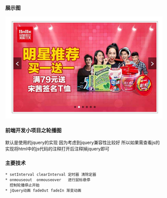 ﻿### 展示图
![sliderImage](https://github.com/zhengkai7651/zheng.github.id/blob/master/jQuery-%E8%BD%AE%E6%92%AD%E5%9B%BE%E6%8F%92%E4%BB%B6/sample.jpg)

### 前端开发小项目之轮播图

默认是使用的jquery的实现
因为考虑到jquery兼容性比较好
所以如果需查看js的实现将html中的js代码的注释打开后注释掉jquery即可

### 主要技术
	* setInterval clearInterval 定时器 清除定器
	* onmouseout  onmouseover 	进行鼠标悬停
 	  控制轮播停止开始
 	* jQuery动画 fadeOut fadeIn 渐变动画